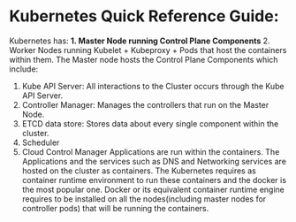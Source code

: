 #                                                                 Kubernetes Quick Reference Guide:

Kubernetes has:
  **1.	Master Node running Control Plane Components**
  2.	Worker Nodes running Kubelet + Kubeproxy + Pods that host the containers within them.
The Master node hosts the Control Plane Components which include:
  1.	Kube API Server: All interactions to the Cluster occurs through the Kube API Server.
  2.	Controller Manager: Manages the controllers that run on the Master Node.
  3.	ETCD data store: Stores data about every single component within the cluster.
  4.	Scheduler
  5.	Cloud Control Manager
Applications are run within the containers. 
The Applications and the services such as DNS and Networking services are hosted on the cluster as containers. 
The Kubernetes requires as container runtime environment to run these containers and the docker is the most popular one.
Docker or its equivalent container runtime engine requires to be installed on all the nodes(including master nodes for controller pods)  that will be running the containers.
